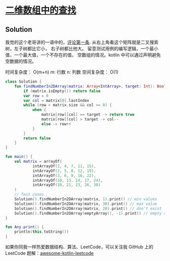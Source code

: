 # [二维数组中的查找][title]

## Solution
我觉的这个老哥讲的一语中的，[评论第一条][link_1]. 从右上角看这个矩阵就是二叉搜索树，左子树都比它小， 右子树都比他大。
留意测试用例的编写逻辑，一个最小值，一个最大值，一个不存在的值， 空数组的情况。kotlin 中可以通过声明避免空数据的情况。 

时间复杂度： O(m+n) m: 行数 n: 列数
空间复杂度： O(1)
```kotlin
class Solution {
    fun findNumberIn2DArray(matrix: Array<IntArray>, target: Int): Boolean {
        if (matrix.isEmpty()) return false
        var row = 0
        var col = matrix[0].lastIndex
        while (row < matrix.size && col >= 0) {
            when {
                matrix[row][col] == target -> return true
                matrix[row][col] > target -> col--
                else -> row++
            }
        }
        return false
    }
}

fun main() {
    val matrix = arrayOf(
            intArrayOf(1, 4, 7, 11, 15),
            intArrayOf(2, 5, 8, 12, 19),
            intArrayOf(3, 6, 9, 16, 22),
            intArrayOf(10, 13, 14, 17, 24),
            intArrayOf(18, 21, 23, 26, 30)
    )
    // Test cases
    Solution().findNumberIn2DArray(matrix, 1).print() // min values
    Solution().findNumberIn2DArray(matrix, 30).print() // max value
    Solution().findNumberIn2DArray(matrix, 20).print() // don't exist
    Solution().findNumberIn2DArray(emptyArray(), -1).print() // empty array
}

fun Any.print() {
    println(this.toString())
}
```

如果你同我一样热爱数据结构、算法、LeetCode，可以关注我 GitHub 上的 LeetCode 题解：[awesome-kotlin-leetcode][akl]



[title]: https://leetcode-cn.com/problems/er-wei-shu-zu-zhong-de-cha-zhao-lcof/
[akl]: https://github.com/NightXlt/awesome-kotlin-leetcode
[link_1]: https://leetcode-cn.com/problems/er-wei-shu-zu-zhong-de-cha-zhao-lcof/comments/